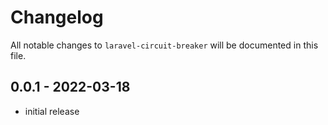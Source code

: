 # Changelog

All notable changes to `laravel-circuit-breaker` will be documented in this file.

## 0.0.1 - 2022-03-18

- initial release
